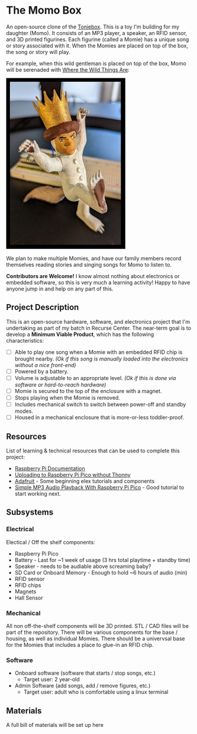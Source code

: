 # The Momo Box
An open-source clone of the [Toniebox](https://us.tonies.com/pages/toniebox). This is a toy I'm building for my daughter (Momo). It consists of an MP3 player, a speaker, an RFID sensor, and 3D printed figurines. Each figurine (called a Momie) has a unique song or story associated with it. When the Momies are placed on top of the box, the song or story will play.

For example, when this wild gentleman is placed on top of the box, Momo will be serenaded with [Where the Wild Things Are](https://www.youtube.com/watch?v=PYODJWX3M0k):

![Max, king of the wild things!](wildmax.jpg)

We plan to make multiple Momies, and have our family members record themselves reading stories and singing songs for Momo to listen to.

**Contributors are Welcome!** I know almost nothing about electronics or embedded software, so this is very much a learning activity! Happy to have anyone jump in and help on any part of this.

## Project Description
This is an open-source hardware, software, and electronics project that I'm undertaking as part of my batch in Recurse Center. The near-term goal is to develop a **Minimum Viable Product**, which has the following characteristics:

- [ ] Able to play one song when a Momie with an embedded RFID chip is brought nearby. _(Ok if this song is manually loaded into the electronics without a nice front-end)_
- [ ] Powered by a battery.
- [ ] Volume is adjustable to an appropriate level. _(Ok if this is done via software or hard-to-reach hardware)_
- [ ] Momie is secured to the top of the enclosure with a magnet.
- [ ] Stops playing when the Momie is removed.
- [ ] Includes mechanical switch to switch between power-off and standby modes.
- [ ] Housed in a mechanical enclosure that is more-or-less toddler-proof.

## Resources
List of learning & technical resources that can be used to complete this project:
- [Raspberry Pi Documentation](https://www.raspberrypi.com/documentation/computers/getting-started.html)
- [Uploading to Raspberry Pi Pico without Thonny](https://mikeesto.medium.com/uploading-to-the-raspberry-pi-pico-without-thonny-53de1a10da30)
- [Adafruit](https://learn.adafruit.com/) - Some beginning elex tutorials and components
- [Simple MP3 Audio Playback With Raspberry Pi Pico](https://embeddedcomputing.com/technology/processing/interface-io/simple-mp3-audio-playback-with-raspberry-pi-pico) - Good tutorial to start working next.

## Subsystems
### Electrical
Electical / Off the shelf components:
- Raspberry Pi Pico
- Battery - Last for ~1 week of usage (3 hrs total playtime + standby time)
- Speaker - needs to be audiable above screaming baby?
- SD Card or Onboard Memory - Enough to hold ~6 hours of audio (min)
- RFID sensor
- RFID chips
- Magnets
- Hall Sensor

### Mechanical
All non off-the-shelf components will be 3D printed. STL / CAD files will be part of the repository. There will be various components for the base / housing, as well as individual Momies. There should be a univervsal base for the Momies that includes a place to glue-in an RFID chip.

### Software
- Onboard software (software that starts / stop songs, etc.)
    - Target user: 2 year-old
- Admin Software (add songs, add / remove figures, etc.)
    - Target user: adult who is comfortable using a linux terminal

## Materials
A full bill of materials will be set up here

